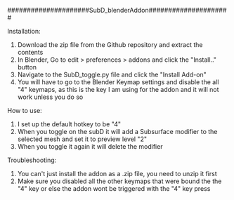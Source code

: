 #####################SubD_blenderAddon#####################

Installation:
1. Download the zip file from the Github repository and extract the contents
2. In Blender, Go to edit > preferences > addons and click the "Install.." button
3. Navigate to the SubD_toggle.py file and click the "Install Add-on"
4. You will have to go to the Blender Keymap settings and disable the all "4" keymaps, as this is the key I am using for the addon and it will not work unless you do so

How to use:
1. I set up the default hotkey to be "4"
2. When you toggle on the subD it will add a Subsurface modifier to the selected mesh and set it to preview level "2"
3. When you toggle it again it will delete the modifier

Troubleshooting:
1. You can't just install the addon as a .zip file, you need to unzip it first
2. Make sure you disabled all the other keymaps that were bound the the "4" key or else the addon wont be triggered with the "4" key press